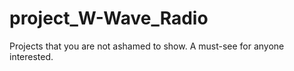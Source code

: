 # project_W-Wave_Radio
Projects that you are not ashamed to show. A must-see for anyone interested.

